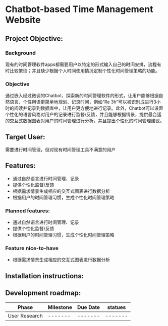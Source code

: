 # Chatbot-based Time Management Website

## Project Objective:
### Background
现有的时间管理软件apps都需要用户以特定的形式输入自己的时间安排，流程有时比较繁琐；并且缺少根据个人时间使用情况定制个性化时间管理策略的功能。
### Objective
通过嵌入经过微调的Chatbot，探索新的时间管理软件的形式，让用户能够根据自然语言、个性用语更简单地规划、记录时间，例如“Re 3h”可以被识别成进行3小时的阅读并记录到数据库中，让用户更方便地进行记录。此外，Chatbot可以设置个性化的语言风格对用户的记录进行监督/反馈，并且能够根据情景，提供最合适的交互式数据图表对用户的时间管理进行分析，并且提出个性化的时间管理建议。

## Target User:
需要进行时间管理，但对现有时间管理工具不满意的用户

## Features:
- 通过自然语言进行时间管理、记录
- 提供个性化监督/反馈
- 根据需求情景生成相应的交互式图表进行数据分析
- 根据用户的时间管理习惯，生成个性化时间管理策略

### Planned features:
- 通过自然语言进行时间管理、记录
- 提供个性化监督/反馈
- 根据用户的时间管理习惯，生成个性化时间管理策略

### Feature nice-to-have
- 根据需求情景生成相应的交互式图表进行数据分析

## Installation instructions:

## Development roadmap:

|Phase|Milestone|Due Date|statues|
|----------|----------|----------|----------|
|User Research|-------|-------|-------|
